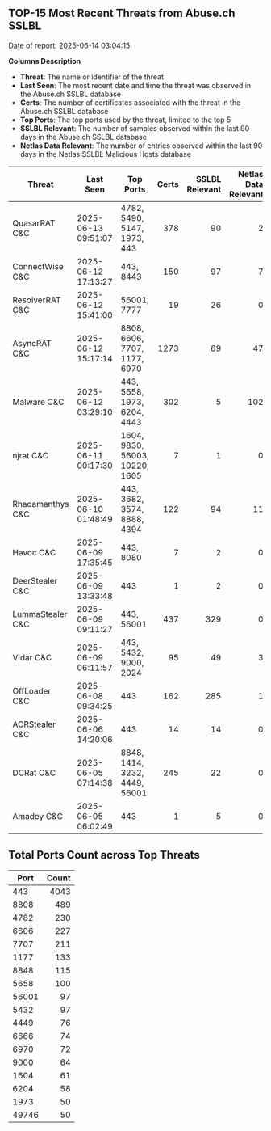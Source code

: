 ## TOP-15 Most Recent Threats from Abuse.ch SSLBL
Date of report: 2025-06-14 03:04:15

**Columns Description**
- **Threat**: The name or identifier of the threat
- **Last Seen**: The most recent date and time the threat was observed in the Abuse.ch SSLBL database
- **Certs**: The number of certificates associated with the threat in the Abuse.ch SSLBL database
- **Top Ports**: The top ports used by the threat, limited to the top 5
- **SSLBL Relevant**: The number of samples observed within the last 90 days in the Abuse.ch SSLBL database
- **Netlas Data Relevant**: The number of entries observed within the last 90 days in the Netlas SSLBL Malicious Hosts database



| Threat                     | Last Seen           | Top Ports          | Certs        | SSLBL Relevant   | Netlas Data Relevant  |
|----------------------------|---------------------|--------------------|-------------:|-----------------:|----------------------:|
| QuasarRAT C&C              | 2025-06-13 09:51:07 | 4782, 5490, 5147, 1973, 443 | 378 | 90 | 2 |
| ConnectWise C&C            | 2025-06-12 17:13:27 | 443, 8443 | 150 | 97 | 7 |
| ResolverRAT C&C            | 2025-06-12 15:41:00 | 56001, 7777 | 19 | 26 | 0 |
| AsyncRAT C&C               | 2025-06-12 15:17:14 | 8808, 6606, 7707, 1177, 6970 | 1273 | 69 | 47 |
| Malware C&C                | 2025-06-12 03:29:10 | 443, 5658, 1973, 6204, 4443 | 302 | 5 | 102 |
| njrat C&C                  | 2025-06-11 00:17:30 | 1604, 9830, 56003, 10220, 1605 | 7 | 1 | 0 |
| Rhadamanthys C&C           | 2025-06-10 01:48:49 | 443, 3682, 3574, 8888, 4394 | 122 | 94 | 11 |
| Havoc C&C                  | 2025-06-09 17:35:45 | 443, 8080 | 7 | 2 | 0 |
| DeerStealer C&C            | 2025-06-09 13:33:48 | 443 | 1 | 2 | 0 |
| LummaStealer C&C           | 2025-06-09 09:11:27 | 443, 56001 | 437 | 329 | 0 |
| Vidar C&C                  | 2025-06-09 06:11:57 | 443, 5432, 9000, 2024 | 95 | 49 | 3 |
| OffLoader C&C              | 2025-06-08 09:34:25 | 443 | 162 | 285 | 1 |
| ACRStealer C&C             | 2025-06-06 14:20:06 | 443 | 14 | 14 | 0 |
| DCRat C&C                  | 2025-06-05 07:14:38 | 8848, 1414, 3232, 4449, 56001 | 245 | 22 | 0 |
| Amadey C&C                 | 2025-06-05 06:02:49 | 443 | 1 | 5 | 0 |

## Total Ports Count across Top Threats
| Port       | Count      |
|------------|-----------:|
| 443 | 4043 |
| 8808 | 489 |
| 4782 | 230 |
| 6606 | 227 |
| 7707 | 211 |
| 1177 | 133 |
| 8848 | 115 |
| 5658 | 100 |
| 56001 | 97 |
| 5432 | 97 |
| 4449 | 76 |
| 6666 | 74 |
| 6970 | 72 |
| 9000 | 64 |
| 1604 | 61 |
| 6204 | 58 |
| 1973 | 50 |
| 49746 | 50 |